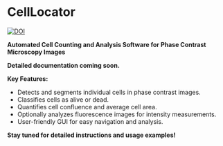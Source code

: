 # CellLocator

[![DOI](https://zenodo.org/badge/771184849.svg)](https://zenodo.org/doi/10.5281/zenodo.13774182)

**Automated Cell Counting and Analysis Software for Phase Contrast Microscopy Images**

**Detailed documentation coming soon.** 

**Key Features:**

*  Detects and segments individual cells in phase contrast images.
*  Classifies cells as alive or dead.
*  Quantifies cell confluence and average cell area.
*  Optionally analyzes fluorescence images for intensity measurements.
*  User-friendly GUI for easy navigation and analysis. 

**Stay tuned for detailed instructions and usage examples!**
